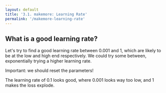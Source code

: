 ```yaml
---
layout: default
title: '3.1. makemore: Learning Rate'
permalink: '/makemore-learning-rate'
---
```


## What is a good learning rate?

Let's try to find a good learning rate between 0.001 and 1, which are likely to
be at the low and high end respectively. We could try some between,
exponentially trying a higher learning rate.

<script>
function linspace(start, end, num) {
    const step = (end - start) / (num - 1);
    return Array.from({ length: num }, (_, i) => start + (step * i));
}
export const learningRateExponents = linspace( -3, 0, 1000 );
export const learningRates = learningRateExponents.map( ( exponent ) => Math.pow( 10, exponent ) );
export const graph = document.createElement( 'div' );
</script>

Important: we should reset the parameters!

<script>
resetParams();
export const losses = [];
export const loss = await lossFn( X, Y );
</script>

<script data-iterations="1000">
const indices = Int32Array.from( { length: hyperParameters.batchSize }, () => Math.random() * X.shape[ 0 ] );
indices.shape = [ indices.length ];
const Xbatch = gather( X, indices );
const Ybatch = gather( Y, indices );
const loss = await lossFn( Xbatch, Ybatch );
losses.push( loss.data );
await loss.backward();
for ( const param of params ) {
    for ( let i = param.data.length; i--; ) {
        param.data[ i ] -= learningRates[ losses.length ] * param.grad[ i ];
    }
}

await Plotly.react(graph, [{
    x: [...learningRateExponents],
    y: [...losses],
}], {
    title: 'Loss vs Learning Rate',
    xaxis: {
        title: 'Learning Rate Exponent',
    },
    yaxis: {
        title: 'Loss',

    },
    width: 500,
    height: 500
});
export default graph;
</script>

The learning rate of 0.1 looks good, where 0.001 looks way too low, and 1 makes
the loss explode.